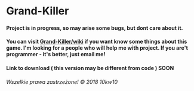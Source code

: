 # Grand-Killer

#### Project is in progress, so may arise some bugs, but dont care about it. 
#### You can visit [Grand-Killer/wiki](https://github.com/10kw10/Grand-Killer/wiki) if you want know some things about this game. I'm looking for a people who will help me with project. If you are't programmer - it's better, just email me!
#### Link to download ( this version may be different from code ) SOON

###### Wszelkie prawa zastrzeżone! © 2018 10kw10
